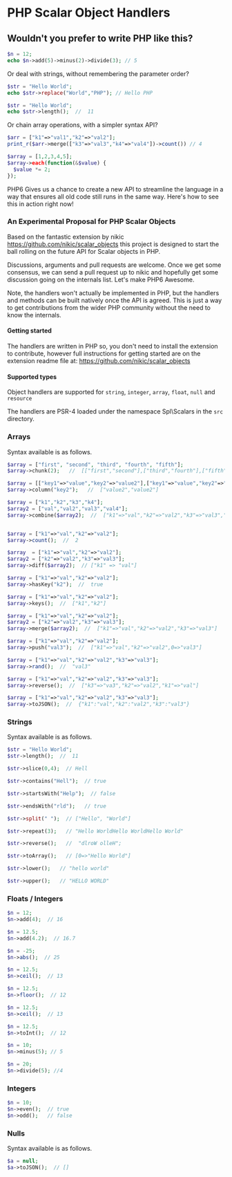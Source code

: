 PHP Scalar Object Handlers
===========================

## Wouldn't you prefer to write PHP like this?

```php
$n = 12;
echo $n->add(5)->minus(2)->divide(3); // 5
```

Or deal with strings, without remembering the parameter order?

```php
$str = "Hello World";
echo $str->replace("World","PHP"); // Hello PHP

$str = "Hello World";
echo $str->length();  //  11
```

Or chain array operations, with a simpler syntax API?

```php
$arr = ["k1"=>"val1","k2"=>"val2"];
print_r($arr->merge(["k3"=>"val3","k4"=>"val4"])->count()) // 4

$array = [1,2,3,4,5];
$array->each(function(&$value) {
  $value *= 2;
});
```

PHP6 Gives us a chance to create a new API to streamline the language in a way that ensures all old code still runs in the same way.
Here's how to see this in action right now!


### An Experimental Proposal for PHP Scalar Objects

Based on the fantastic extension by nikic https://github.com/nikic/scalar_objects this project is designed to start the ball rolling on the future API for Scalar objects in PHP.

Discussions, arguments and pull requests are welcome. Once we get some consensus, we can send a pull request up to nikic and hopefully get some discussion going on the internals list. Let's make PHP6 Awesome.

Note, the handlers won't actually be implemented in PHP, but the handlers and methods can be built natively once the API is agreed. This is just a way to get contributions from the wider PHP community without the need to know the internals.

#### Getting started

The handlers are written in PHP so, you don't need to install the extension to contribute, however full instructions for getting started are on the extension readme file at: https://github.com/nikic/scalar_objects

#### Supported types

Object handlers are supported for `string`, `integer`, `array`, `float`, `null` and `resource`

The handlers are PSR-4 loaded under the namespace Spl\Scalars in the `src` directory.

### Arrays

Syntax available is as follows.

```php
$array = ["first", "second", "third", "fourth", "fifth"];
$array->chunk(2);   //  [["first","second"],["third","fourth"],["fifth"]]

$array = [["key1"=>"value","key2"=>"value2"],["key1"=>"value","key2"=>"value2"]];
$array->column("key2");   //  ["value2","value2"]

$array = ["k1","k2","k3","k4"];
$array2 = ["val","val2","val3","val4"];
$array->combine($array2);  //  ["k1"=>"val","k2"=>"val2","k3"=>"val3","k4"=>"val4"]


$array = ["k1"=>"val","k2"=>"val2"];
$array->count();  //  2

$array  = ["k1"=>"val","k2"=>"val2"];
$array2 = ["k2"=>"val2","k3"=>"val3"];
$array->diff($array2);  // ["k1" => "val"]

$array = ["k1"=>"val","k2"=>"val2"];
$array->hasKey("k2");  //  true

$array = ["k1"=>"val","k2"=>"val2"];
$array->keys();  //  ["k1","k2"]

$array = ["k1"=>"val","k2"=>"val2"];
$array2 = ["k2"=>"val2","k3"=>"val3"];
$array->merge($array2);  //  ["k1"=>"val","k2"=>"val2","k3"=>"val3"]

$array = ["k1"=>"val","k2"=>"val2"];
$array->push("val3");  //  ["k1"=>"val","k2"=>"val2",0=>"val3"]

$array = ["k1"=>"val","k2"=>"val2","k3"=>"val3"];
$array->rand();  //  "val3"

$array = ["k1"=>"val","k2"=>"val2","k3"=>"val3"];
$array->reverse();  //  ["k3"=>"va3","k2"=>"val2","k1"=>"val"]

$array = ["k1"=>"val","k2"=>"val2","k3"=>"val3"];
$array->toJSON();  //  {"k1":"val","k2":"val2","k3":"val3"}
```

### Strings

Syntax available is as follows.

```php
$str = "Hello World";
$str->length();  //  11

$str->slice(0,4);  // Hell

$str->contains("Hell");  // true

$str->startsWith("Help");  // false

$str->endsWith("rld");   // true

$str->split(" ");  // ["Hello", "World"]

$str->repeat(3);   // "Hello WorldHello WorldHello World"

$str->reverse();   //  "dlroW olleH";

$str->toArray();   // [0=>"Hello World"]

$str->lower();   // "hello world"

$str->upper();   // "HELLO WORLD"
```


### Floats / Integers

```php
$n = 12;
$n->add(4);  // 16

$n = 12.5;
$n->add(4.2);  // 16.7

$n = -25;
$n->abs();  // 25

$n = 12.5;
$n->ceil();  // 13

$n = 12.5;
$n->floor();  // 12

$n = 12.5;
$n->ceil();  // 13

$n = 12.5;
$n->toInt();  // 12

$n = 10;
$n->minus(5); // 5

$n = 20;
$n->divide(5); //4
```

###  Integers

```php
$n = 10;
$n->even();  // true
$n->odd();   // false
```


### Nulls

Syntax available is as follows.

```php
$a = null;
$a->toJSON();  // []
```
